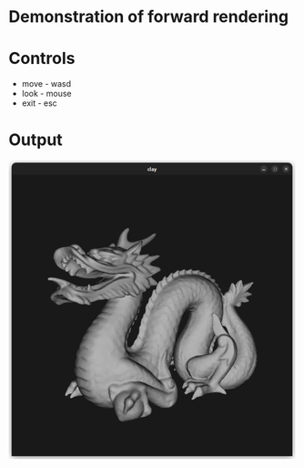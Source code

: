 # Demonstration of forward rendering 

# Controls
- move - wasd
- look - mouse
- exit - esc

# Output
![example_output](output.png)
